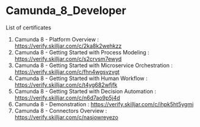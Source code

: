 # Camunda_8_Developer
List of certificates

1) Camunda 8 - Platform Overview :  https://verify.skilljar.com/c/2ka8k2wehkzz
2) Camunda 8 - Getting Started with Process Modeling : https://verify.skilljar.com/c/s2crvsm7ewyd
3) Camunda 8 - Getting Started with Microservice Orchestration : https://verify.skilljar.com/c/fhn4wgsvzvgt
4) Camunda 8 - Getting Started with Human Workflow : https://verify.skilljar.com/c/t4yg682wfjfk
5) Camunda 8 - Getting Started with Decision Automation : https://verify.skilljar.com/c/n6d7ao9p5j4d
6) Camunda 8 - Demonstration : https://verify.skilljar.com/c/ihpk5ht5ygmi
7) Camunda 8 - Connectors Overview : https://verify.skilljar.com/c/nasjowreyezo

